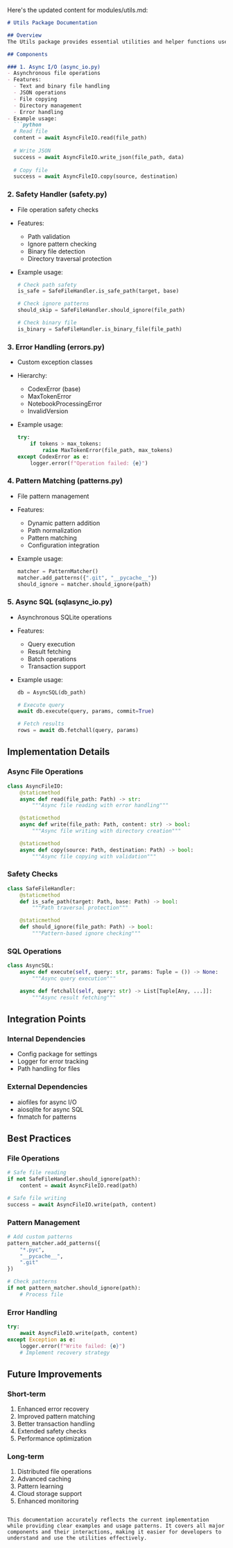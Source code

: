 Here's the updated content for modules/utils.md:

```markdown
# Utils Package Documentation

## Overview
The Utils package provides essential utilities and helper functions used throughout The Aichemist Codex. It implements asynchronous I/O operations, safety checks, error handling, pattern matching, and SQL operations with a focus on performance and security.

## Components

### 1. Async I/O (async_io.py)
- Asynchronous file operations
- Features:
  - Text and binary file handling
  - JSON operations
  - File copying
  - Directory management
  - Error handling
- Example usage:
  ```python
  # Read file
  content = await AsyncFileIO.read(file_path)
  
  # Write JSON
  success = await AsyncFileIO.write_json(file_path, data)
  
  # Copy file
  success = await AsyncFileIO.copy(source, destination)
  ```

### 2. Safety Handler (safety.py)

- File operation safety checks
- Features:
  - Path validation
  - Ignore pattern checking
  - Binary file detection
  - Directory traversal protection
- Example usage:

  ```python
  # Check path safety
  is_safe = SafeFileHandler.is_safe_path(target, base)
  
  # Check ignore patterns
  should_skip = SafeFileHandler.should_ignore(file_path)
  
  # Check binary file
  is_binary = SafeFileHandler.is_binary_file(file_path)
  ```

### 3. Error Handling (errors.py)

- Custom exception classes
- Hierarchy:
  - CodexError (base)
  - MaxTokenError
  - NotebookProcessingError
  - InvalidVersion
- Example usage:

  ```python
  try:
      if tokens > max_tokens:
          raise MaxTokenError(file_path, max_tokens)
  except CodexError as e:
      logger.error(f"Operation failed: {e}")
  ```

### 4. Pattern Matching (patterns.py)

- File pattern management
- Features:
  - Dynamic pattern addition
  - Path normalization
  - Pattern matching
  - Configuration integration
- Example usage:

  ```python
  matcher = PatternMatcher()
  matcher.add_patterns({".git", "__pycache__"})
  should_ignore = matcher.should_ignore(path)
  ```

### 5. Async SQL (sqlasync_io.py)

- Asynchronous SQLite operations
- Features:
  - Query execution
  - Result fetching
  - Batch operations
  - Transaction support
- Example usage:

  ```python
  db = AsyncSQL(db_path)
  
  # Execute query
  await db.execute(query, params, commit=True)
  
  # Fetch results
  rows = await db.fetchall(query, params)
  ```

## Implementation Details

### Async File Operations

```python
class AsyncFileIO:
    @staticmethod
    async def read(file_path: Path) -> str:
        """Async file reading with error handling"""

    @staticmethod
    async def write(file_path: Path, content: str) -> bool:
        """Async file writing with directory creation"""

    @staticmethod
    async def copy(source: Path, destination: Path) -> bool:
        """Async file copying with validation"""
```

### Safety Checks

```python
class SafeFileHandler:
    @staticmethod
    def is_safe_path(target: Path, base: Path) -> bool:
        """Path traversal protection"""

    @staticmethod
    def should_ignore(file_path: Path) -> bool:
        """Pattern-based ignore checking"""
```

### SQL Operations

```python
class AsyncSQL:
    async def execute(self, query: str, params: Tuple = ()) -> None:
        """Async query execution"""

    async def fetchall(self, query: str) -> List[Tuple[Any, ...]]:
        """Async result fetching"""
```

## Integration Points

### Internal Dependencies

- Config package for settings
- Logger for error tracking
- Path handling for files

### External Dependencies

- aiofiles for async I/O
- aiosqlite for async SQL
- fnmatch for patterns

## Best Practices

### File Operations

```python
# Safe file reading
if not SafeFileHandler.should_ignore(path):
    content = await AsyncFileIO.read(path)

# Safe file writing
success = await AsyncFileIO.write(path, content)
```

### Pattern Management

```python
# Add custom patterns
pattern_matcher.add_patterns({
    "*.pyc",
    "__pycache__",
    ".git"
})

# Check patterns
if not pattern_matcher.should_ignore(path):
    # Process file
```

### Error Handling

```python
try:
    await AsyncFileIO.write(path, content)
except Exception as e:
    logger.error(f"Write failed: {e}")
    # Implement recovery strategy
```

## Future Improvements

### Short-term

1. Enhanced error recovery
2. Improved pattern matching
3. Better transaction handling
4. Extended safety checks
5. Performance optimization

### Long-term

1. Distributed file operations
2. Advanced caching
3. Pattern learning
4. Cloud storage support
5. Enhanced monitoring

```

This documentation accurately reflects the current implementation while providing clear examples and usage patterns. It covers all major components and their interactions, making it easier for developers to understand and use the utilities effectively.
